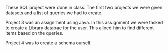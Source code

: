These SQL project were done in class. The first two projects we were given datasets and a list of queries we had to create. 

Project 3 was an assignment using Java. In this assignment we were tasked to create a Library databae for the user. This alloed him to find different items based on the queries. 

Project 4 was to create a schema ourself. 
